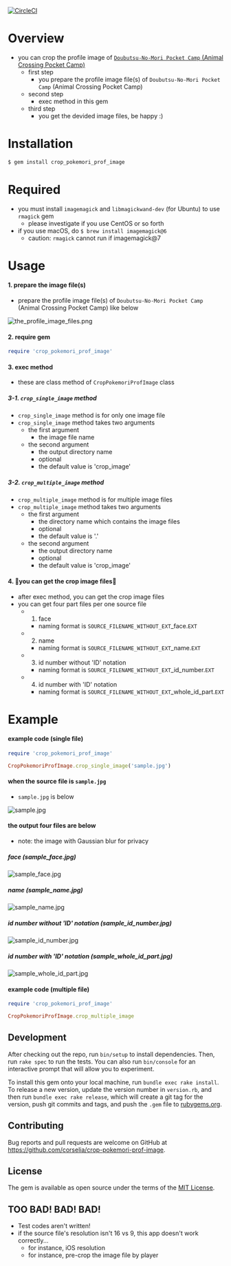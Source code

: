 [![CircleCI](https://circleci.com/gh/nikukyugamer/crop-pokemori-prof-image/tree/master.svg?style=svg)](https://circleci.com/gh/nikukyugamer/crop-pokemori-prof-image/tree/master)

# Overview
- you can crop the profile image of [`Doubutsu-No-Mori Pocket Camp` (Animal Crossing Pocket Camp)](https://ac-pocketcamp.com/)
    - first step
        - you prepare the profile image file(s) of `Doubutsu-No-Mori Pocket Camp` (Animal Crossing Pocket Camp)
    - second step
        - exec method in this gem
    - third step
        - you get the devided image files, be happy :)

# Installation
```ruby
$ gem install crop_pokemori_prof_image
```

# Required
- you must install `imagemagick` and `libmagickwand-dev` (for Ubuntu) to use `rmagick` gem
    - please investigate if you use CentOS or so forth
- if you use macOS, do `$ brew install imagemagick@6`
    - caution: `rmagick` cannot run if imagemagick@7

# Usage

#### 1. prepare the image file(s)
- prepare the profile image file(s) of `Doubutsu-No-Mori Pocket Camp` (Animal Crossing Pocket Camp) like below

![the_profile_image_files.png](the_profile_image_files.png "the_profile_image_files.png")

#### 2. require gem
```ruby
require 'crop_pokemori_prof_image'
```

#### 3. exec method
- these are class method of `CropPokemoriProfImage` class

##### 3-1. `crop_single_image` method
- `crop_single_image` method is for only one image file
- `crop_single_image` method takes two arguments
    - the first argument
        - the image file name
    - the second argument
        - the output directory name
        - optional
        - the default value is 'crop_image'

##### 3-2. `crop_multiple_image` method
- `crop_multiple_image` method is for multiple image files
- `crop_multiple_image` method takes two arguments
    - the first argument
        - the directory name which contains the image files
        - optional
        - the default value is '.'
    - the second argument
        - the output directory name
        - optional
        - the default value is 'crop_image'

#### 4. 🎉you can get the crop image files🎉
- after exec method, you can get the crop image files
- you can get four part files per one source file
    - 1. face
        - naming format is `SOURCE_FILENAME_WITHOUT_EXT`_face.`EXT`
    - 2. name
        - naming format is `SOURCE_FILENAME_WITHOUT_EXT`_name.`EXT`
    - 3. id number without 'ID' notation
        - naming format is `SOURCE_FILENAME_WITHOUT_EXT`_id_number.`EXT`
    - 4. id number with 'ID' notation
        - naming format is `SOURCE_FILENAME_WITHOUT_EXT`_whole_id_part.`EXT`

# Example

#### example code (single file)
```ruby
require 'crop_pokemori_prof_image'

CropPokemoriProfImage.crop_single_image('sample.jpg')
```

#### when the source file is `sample.jpg`
- `sample.jpg` is below

![sample.jpg](sample.jpg "sample.jpg")

#### the output four files are below
- note: the image with Gaussian blur for privacy

##### face (sample_face.jpg)
![sample_face.jpg](crop_image/sample_face.jpg "sample_face.jpg")

##### name (sample_name.jpg)
![sample_name.jpg](crop_image/sample_name.jpg "sample_name.jpg")

##### id number without 'ID' notation (sample_id_number.jpg)
![sample_id_number.jpg](crop_image/sample_id_number.jpg "sample_id_number.jpg")

##### id number with 'ID' notation (sample_whole_id_part.jpg)
![sample_whole_id_part.jpg](crop_image/sample_whole_id_part.jpg "sample_whole_id_part.jpg")

#### example code (multiple file)
```ruby
require 'crop_pokemori_prof_image'

CropPokemoriProfImage.crop_multiple_image
```

## Development

After checking out the repo, run `bin/setup` to install dependencies. Then, run `rake spec` to run the tests. You can also run `bin/console` for an interactive prompt that will allow you to experiment.

To install this gem onto your local machine, run `bundle exec rake install`. To release a new version, update the version number in `version.rb`, and then run `bundle exec rake release`, which will create a git tag for the version, push git commits and tags, and push the `.gem` file to [rubygems.org](https://rubygems.org).

## Contributing

Bug reports and pull requests are welcome on GitHub at https://github.com/corselia/crop-pokemori-prof-image.

## License

The gem is available as open source under the terms of the [MIT License](https://opensource.org/licenses/MIT).

## TOO BAD! BAD! BAD!
- Test codes aren't written!
- if the source file's resolution isn't 16 vs 9, this app doesn't work correctly...
    - for instance, iOS resolution
    - for instance, pre-crop the image file by player
